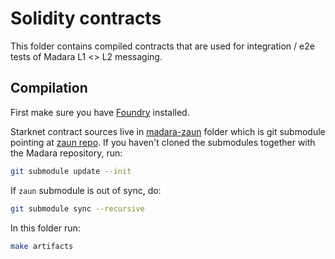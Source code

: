 # Solidity contracts

This folder contains compiled contracts that are used for integration / e2e
tests of Madara L1 <> L2 messaging.

## Compilation

First make sure you have
[Foundry](https://book.getfoundry.sh/getting-started/installation) installed.

Starknet contract sources live in [madara-zaun](../madara-zaun/) folder which is
git submodule pointing at
[zaun repo](https://github.com/keep-starknet-strange/zaun). If you haven't
cloned the submodules together with the Madara repository, run:

```bash
git submodule update --init
```

If `zaun` submodule is out of sync, do:

```bash
git submodule sync --recursive
```

In this folder run:

```bash
make artifacts
```
